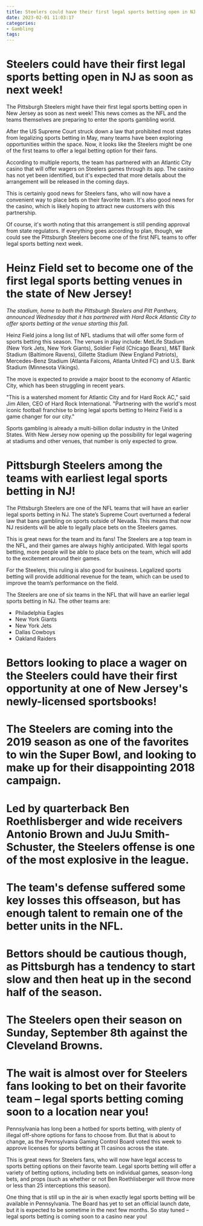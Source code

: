 ```yaml
---
title: Steelers could have their first legal sports betting open in NJ as soon as next week!
date: 2023-02-01 11:03:17
categories:
- Gambling
tags:
---
```



#  Steelers could have their first legal sports betting open in NJ as soon as next week!

The Pittsburgh Steelers might have their first legal sports betting open in New Jersey as soon as next week! This news comes as the NFL and the teams themselves are preparing to enter the sports gambling world.

After the US Supreme Court struck down a law that prohibited most states from legalizing sports betting in May, many teams have been exploring opportunities within the space. Now, it looks like the Steelers might be one of the first teams to offer a legal betting option for their fans.

According to multiple reports, the team has partnered with an Atlantic City casino that will offer wagers on Steelers games through its app. The casino has not yet been identified, but it's expected that more details about the arrangement will be released in the coming days.

This is certainly good news for Steelers fans, who will now have a convenient way to place bets on their favorite team. It's also good news for the casino, which is likely hoping to attract new customers with this partnership.

Of course, it's worth noting that this arrangement is still pending approval from state regulators. If everything goes according to plan, though, we could see the Pittsburgh Steelers become one of the first NFL teams to offer legal sports betting next week.

#  Heinz Field set to become one of the first legal sports betting venues in the state of New Jersey!

_The stadium, home to both the Pittsburgh Steelers and Pitt Panthers, announced Wednesday that it has partnered with Hard Rock Atlantic City to offer sports betting at the venue starting this fall._

Heinz Field joins a long list of NFL stadiums that will offer some form of sports betting this season. The venues in play include: MetLife Stadium (New York Jets, New York Giants), Soldier Field (Chicago Bears), M&T Bank Stadium (Baltimore Ravens), Gillette Stadium (New England Patriots), Mercedes-Benz Stadium (Atlanta Falcons, Atlanta United FC) and U.S. Bank Stadium (Minnesota Vikings).

The move is expected to provide a major boost to the economy of Atlantic City, which has been struggling in recent years.

"This is a watershed moment for Atlantic City and for Hard Rock AC," said Jim Allen, CEO of Hard Rock International. "Partnering with the world's most iconic football franchise to bring legal sports betting to Heinz Field is a game changer for our city."

Sports gambling is already a multi-billion dollar industry in the United States. With New Jersey now opening up the possibility for legal wagering at stadiums and other venues, that number is only expected to grow.

#  Pittsburgh Steelers among the teams with earliest legal sports betting in NJ!

The Pittsburgh Steelers are one of the NFL teams that will have an earlier legal sports betting in NJ. The state’s Supreme Court overturned a federal law that bans gambling on sports outside of Nevada. This means that now NJ residents will be able to legally place bets on the Steelers games.

This is great news for the team and its fans! The Steelers are a top team in the NFL, and their games are always highly anticipated. With legal sports betting, more people will be able to place bets on the team, which will add to the excitement around their games.

For the Steelers, this ruling is also good for business. Legalized sports betting will provide additional revenue for the team, which can be used to improve the team’s performance on the field.

The Steelers are one of six teams in the NFL that will have an earlier legal sports betting in NJ. The other teams are:

- Philadelphia Eagles
- New York Giants
- New York Jets
- Dallas Cowboys
- Oakland Raiders

#  Bettors looking to place a wager on the Steelers could have their first opportunity at one of New Jersey's newly-licensed sportsbooks!

# The Steelers are coming into the 2019 season as one of the favorites to win the Super Bowl, and looking to make up for their disappointing 2018 campaign.

# Led by quarterback Ben Roethlisberger and wide receivers Antonio Brown and JuJu Smith-Schuster, the Steelers offense is one of the most explosive in the league.

# The team's defense suffered some key losses this offseason, but has enough talent to remain one of the better units in the NFL.

# Bettors should be cautious though, as Pittsburgh has a tendency to start slow and then heat up in the second half of the season.

# The Steelers open their season on Sunday, September 8th against the Cleveland Browns.

#  The wait is almost over for Steelers fans looking to bet on their favorite team – legal sports betting coming soon to a location near you!

Pennsylvania has long been a hotbed for sports betting, with plenty of illegal off-shore options for fans to choose from. But that is about to change, as the Pennsylvania Gaming Control Board voted this week to approve licenses for sports betting at 11 casinos across the state.

This is great news for Steelers fans, who will now have legal access to sports betting options on their favorite team. Legal sports betting will offer a variety of betting options, including bets on individual games, season-long bets, and props (such as whether or not Ben Roethlisberger will throw more or less than 25 interceptions this season).

One thing that is still up in the air is when exactly legal sports betting will be available in Pennsylvania. The Board has yet to set an official launch date, but it is expected to be sometime in the next few months. So stay tuned – legal sports betting is coming soon to a casino near you!